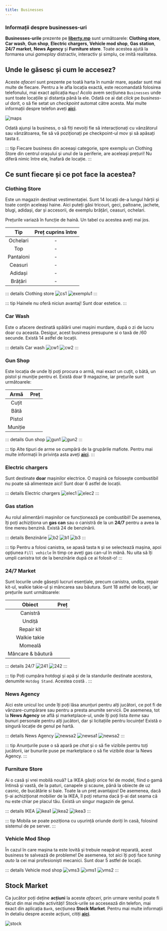 ```yaml
---
title: Businesses
---
```


### Informații despre businesses-uri

**Businesses-urile** prezente pe [**liberty.mp**](https://ucp.liberty.mp) sunt următoarele: **Clothing store**, **Car wash**, **Gun shop**, **Electric chargers**, **Vehicle mod shop**, **Gas station**, **24/7 market**, **News Agency** și **Furniture store**. Toate acestea ajută la formarea unui *gameplay* distractiv, interactiv și simplu, ce imită realitatea.

## Unde le găsesc și cum le accesez?

Aceste *afaceri* sunt prezente pe toată harta în număr mare, așadar sunt mai multe de fiecare. Pentru a le afla locația exactă, este recomandată folosirea telefonului, mai exact aplicația `Maps`! Acolo avem secțiunea `Businesses` unde sunt toate locațiile și distanța până la ele. Odată ce ai dat *click* pe *business-ul* dorit, o să fie setat un *checkpoint* automat către acesta. Mai multe informații despre telefon aveți [**aici**](../general/phone).

<Image src="https://i.imgur.com/KPNOCr7.gif" alt="maps" />

Odată ajunși la business, o să fiți nevoiți fie să interacționați cu vânzătorul sau vânzătoarea, fie să vă poziționați pe checkpoint-ul mov și să apăsați tasta `E`.

::: tip
Fiecare business din aceeași categorie, spre exemplu un Clothing Store din centrul orașului și unul de la periferie, are aceleași prețuri! Nu diferă nimic între ele, înafară de locație.
:::

## Ce sunt fiecare și ce pot face la acestea?

### **Clothing Store**
Este un magazin destinat vestimentației. Sunt 14 locații de-a lungul hărții și toate conțin aceleași haine. Aici puteți găsi tricouri, geci, paltoane, jachete, blugi, adidași, dar și accesorii, de exemplu brățări, ceasuri, ochelari.

Prețurile variază în funcție de haină. Un tabel cu acestea aveți mai jos.

| **Tip** | **Preț cuprins între** |
| :-----------: | :-----------: | 
| Ochelari | <Dinero :amount='300' /> - <Dinero :amount='2500' />| 
| Top | <Dinero :amount='120' /> - <Dinero :amount='10200' /> | 
| Pantaloni | <Dinero :amount='10' /> - <Dinero :amount='4000' /> | 
| Ceasuri | <Dinero :amount='2000' /> - <Dinero :amount='44000' /> |
| Adidași | <Dinero :amount='160' /> - <Dinero :amount='2200' /> | 
| Brățări | <Dinero :amount='500' /> - <Dinero :amount='18000' />| 

::: details Clothing store
<Image src="https://i.imgur.com/R7u6CrF.png" alt="cs1" />
<Image src="http://i.imgur.com/MdvAS73.gif" alt="exemplu1" />
::: 

::: tip
Hainele nu oferă niciun avantaj! Sunt doar estetice.
:::

### **Car Wash**
Este o afacere destinată spălării unei mașini murdare, după o zi de lucru doar cu aceasta. Desigur, acest business presupune si o taxă de <Dinero :amount='50' />/60 secunde. Există 14 astfel de locații.

::: details Car wash
<Image src="https://i.imgur.com/tUpWgR4.png" alt="cw1" />
<Image src="http://i.imgur.com/tE1hAJG.gif" alt="cw2" />
:::

### **Gun Shop**
Este locația de unde îți poți procura o armă, mai exact un cuțit, o bâtă, un pistol și muniție pentru el. Există doar 9 magazine, iar prețurile sunt următoarele:

| **Armă** | **Preț** |
| :-----------: | :-----------: | 
| Cuțit | <Dinero :amount='250' /> | 
| Bâtă | <Dinero :amount='500' />  | 
| Pistol | <Dinero :amount='5000' /> | 
| Muniție | <Dinero :amount='50' /> |


::: details Gun shop
<Image src="https://i.imgur.com/WV7bcdC.png" alt="gun1" />
<Image src="http://i.imgur.com/Jv5fzM5.gif" alt="gun2" />
:::

::: tip
Alte tipuri de arme se cumpără de la grupările mafiote. Pentru mai multe informații în privința asta aveți [**aici**](../factions/gangs).
:::

### **Electric chargers** 
Sunt destinate **doar** mașinilor electrice. O mașină ce folosește combustibil nu poate să alimenteze aici! Sunt doar 6 astfel de locații.

::: details Electric chargers
<Image src="https://i.imgur.com/T9TZ36r.png" alt="elec1" />
<Image src="https://i.imgur.com/9aW6PBi.png" alt="elec2" />
:::

### **Gas station** 
Au rolul alimentării mașinilor ce funcționează pe combustibil! De asemenea, îți poți achiziționa un **gas can** sau o canistră de la un **24/7** pentru a avea la tine mereu benzină. Există 24 de benzinării.


::: details Benzinărie
<Image src="https://i.imgur.com/PkPWXTG.png" alt="b2" />
<Image src="https://i.imgur.com/3XIY6tq.png" alt="b1" />
<Image src="https://i.imgur.com/rrMo2Lg.gif" alt="b3" label="Exemplu canistră" />
:::

::: tip 
Pentru a folosi canistra, se apasă tasta `N` și se selectează mașina, apoi opțiunea `Fill vehicle` în timp ce aveți gas can-ul în mână. Nu uita să îți umpli canistra tot de la benzinărie după ce ai folosit-o!
:::

### **24/7 Market**
Sunt locurile unde găsești lucruri esențiale, precum canistra, undița, repair kit-ul, walkie takie-ul și mâncarea sau băutura. Sunt 18 astfel de locații, iar prețurile sunt următoarele:

| **Obiect** | **Preț** |
| :-----------: | :-----------: | 
| Canistră | <Dinero :amount='200' /> | 
| Undiță | <Dinero :amount='100' />  | 
| Repair kit | <Dinero :amount='500' /> | 
| Walkie takie | <Dinero :amount='1000' /> |
| Momeală | <Dinero :amount='64' /> |
| Mâncare & băutură | <Dinero :amount='10' /> |

::: details 24/7
<Image src="https://i.imgur.com/4Jr72jQ.png" alt="241" />
<Image src="http://i.imgur.com/2RnhMsn.gif" alt="242" />
:::

::: tip
Poți cumpăra hotdogi și apă și de la standurile destinate acestora, denumite `Hotdog Stand`. Acestea costă <Dinero :amount='20' />.
:::

### **News Agency**
Aici este unicul loc unde îți poți lăsa anunțuri pentru alți jucători, ce pot fi de vânzare-cumpărare sau pentru a presta anumite servicii. De asemenea, tot la **News Agency** se află și marketplace-ul, unde îți poți lista *iteme* sau bunuri personale pentru alți jucători, dar și licitațiile pentru locuințe! Există o singură locație de genul pe hartă.

::: details News Agency
<Image src="https://i.imgur.com/kH8xPQa.png" alt="newsa2" />
<Image src="http://i.imgur.com/bJk5kHO.gif" alt="newsa1" />
<Image src="http://i.imgur.com/aN7GdY7.gif" alt="newsa2" />
:::

::: tip
Anunțurile puse o să apară pe *chat* și o să fie vizibile pentru toți jucătorii, iar bunurile puse pe marketplace o să fie vizibile doar la News Agency.
:::

### **Furniture Store**
Ai o casă și vrei mobilă nouă? La IKEA găsiți orice fel de model, fiind o gamă întinsă și vastă, de la paturi, canapele și scaune, până la obiecte de uz casnic, de bucătărie si baie. Toate la un preț avantajos! De asemenea, dacă ți-ai achiziționat mobilier de la IKEA, îl poți returna dacă ți-ai dat seama că nu este chiar pe placul tău. Există un singur magazin de genul.

::: details IKEA
<Image src="https://i.imgur.com/QhAipTC.png" alt="ikea1" />
<Image src="http://i.imgur.com/HM2SwYJ.gif" alt="ikea2" />
<Image src="https://i.imgur.com/QVF9pBJ.png" alt="ikea3" />
:::

::: tip
Mobila se poate poziționa cu ușurință oriunde doriți în casă, folosind sistemul de pe server.
:::

### **Vehicle Mod Shop**
În cazul în care mașina ta este lovită și trebuie neapărat reparată, acest business te salvează de probleme! De asemenea, tot aici îți poți face *tuning auto* la cei mai profesioniști mecanici. Sunt doar 5 astfel de locații.

::: details Vehicle mod shop
<Image src="https://i.imgur.com/LB2S6Zz.png" alt="vms3" />
<Image src="https://i.imgur.com/7vxJ7J0.png" alt="vms1" />
<Image src="http://i.imgur.com/ePJ2sGC.gif" alt="vms2" />
:::

## Stock Market
Ca jucător poți deține **acțiuni** la aceste *afaceri*, prin urmare venitul poate fi făcut din mai multe activități! Stock-urile se accesează din telefon, mai exact din aplicația `Bank`, secțiunea **Stock Market**. Pentru mai multe informații în detaliu despre aceste acțiuni, citiți [**aici**](./stock-market).

<Image src="https://i.imgur.com/Q0n2VRu.png" alt="stock" />

